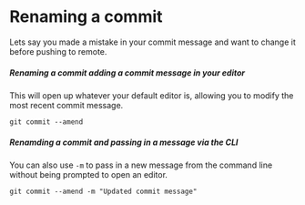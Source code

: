 # Renaming a commit

Lets say you made a mistake in your commit message and want to change it
before pushing to remote.

##### Renaming a commit adding a commit message in your editor 

This will open up whatever your default editor is, allowing you to modify the
most recent commit message.

`git commit --amend`



##### Renamding a commit and passing in a message via the CLI

You can also use `-m` to pass in a new message from the command line without
being prompted to open an editor.

`git commit --amend -m "Updated commit message"`

